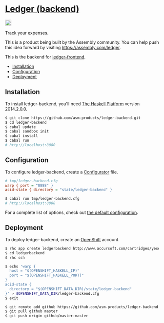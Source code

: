 # [Ledger (backend)][1]

<a href="https://assembly.com/ledger/bounties">
  <img height="20" src="https://asm-badger.herokuapp.com/ledger/badges/tasks.svg">
</a>

Track your expenses.

This is a product being built by the Assembly community. You can
help push this idea forward by visiting <https://assembly.com/ledger>.

This is the backend for [ledger-frontend][2].

- [Installation](#installation)
- [Configuration](#configuration)
- [Deployment](#deployment)

## Installation

To install ledger-backend, you'll need [The Haskell Platform][3] version 2014.2.0.0.

``` sh
$ git clone https://github.com/asm-products/ledger-backend.git
$ cd ledger-backend
$ cabal update
$ cabal sandbox init
$ cabal install
$ cabal run
# http://localhost:8080
```

## Configuration

To configure ledger-backend, create a [Configurator][4] file.

``` cfg
# tmp/ledger-backend.cfg
warp { port = "8888" }
acid-state { directory = "state/ledger-backend" }
```

``` sh
$ cabal run tmp/ledger-backend.cfg
# http://localhost:8888
```

For a complete list of options, check out [the default configuration][5].

## Deployment

To deploy ledger-backend, create an [OpenShift][6] account.

``` sh
$ rhc app create ledgerbackend http://www.accursoft.com/cartridges/yesod.yml
$ cd ledgerbackend
$ rhc ssh
```

``` sh
$ echo 'warp {
  host = "$(OPENSHIFT_HASKELL_IP)"
  port = "$(OPENSHIFT_HASKELL_PORT)"
}
acid-state {
  directory = "$(OPENSHIFT_DATA_DIR)/state/ledger-backend"
}' > $OPENSHIFT_DATA_DIR/ledger-backend.cfg
$ exit
```

``` sh
$ git remote add github https://github.com/asm-products/ledger-backend.git
$ git pull github master
$ git push origin github/master:master
```

[1]: https://github.com/asm-products/ledger-backend
[2]: https://github.com/asm-products/ledger-frontend
[3]: https://www.haskell.org/platform/
[4]: https://github.com/bos/configurator
[5]: data/ledger-backend.cfg
[6]: https://www.openshift.com
